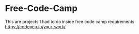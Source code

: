 # Free-Code-Camp
This are projects I had to do inside free code camp requirements
https://codepen.io/your-work/
